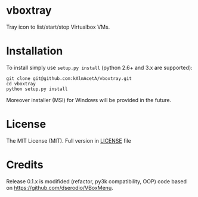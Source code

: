 vboxtray
=======
Tray icon to list/start/stop Virtualbox VMs.

Installation
=======
To install simply use `setup.py install` (python 2.6+ and 3.x are supported):
```
git clone git@github.com:kAlmAcetA/vboxtray.git
cd vboxtray
python setup.py install
```
Moreover installer (MSI) for Windows will be provided in the future.

License
=======
The MIT License (MIT). Full version in [LICENSE](https://github.com/kAlmAcetA/vboxtray/blob/master/LICENSE) file

Credits
=======
Release 0.1.x is modifided (refactor, py3k compatibility, OOP) code based on https://github.com/dserodio/VBoxMenu.
